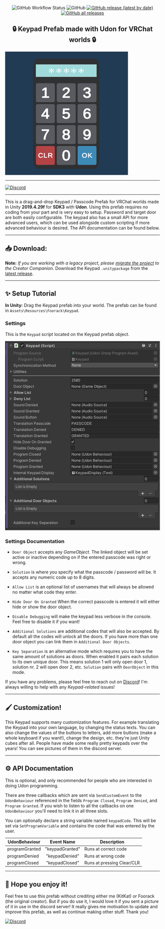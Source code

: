 
<div align=center>
  <img alt="GitHub Workflow Status" src="https://img.shields.io/github/actions/workflow/status/KitKat4191/UdonKeypad/release.yml?style=for-the-badge">
  <img alt="GitHub" src="https://img.shields.io/github/license/KitKat4191/UdonKeypad?color=blue&style=for-the-badge">
  <a href="https://github.com/KitKat4191/UdonKeypad/releases/latest/"><img alt="GitHub release (latest by date)" src="https://img.shields.io/github/v/release/KitKat4191/UdonKeypad?logo=unity&style=for-the-badge"></a>
  <a href="https://github.com/KitKat4191/UdonKeypad/releases/latest/"><img alt="GitHub all releases" src="https://img.shields.io/github/downloads/KitKat4191/UdonKeypad/total?color=blue&style=for-the-badge"></a>
</div>

<h2 align="center">🔒 Keypad Prefab made with Udon for VRChat worlds 🔒</h2>

<img src="https://raw.githubusercontent.com/KitKat4191/UdonKeypad/main/Resources/PhysicalKeypad.png" alt="VRChat Udon Keypad/Passcode" width="400"/>

___

<a href='https://discord.gg/7xJdWNk' target="_blank"><img alt='Discord' src='https://img.shields.io/badge/Keypad_Laboratory-100000?style=flat&logo=Discord&logoColor=FFFFFF&labelColor=5662F6&color=272935' width="400"/></a>

___

This is a drag-and-drop Keypad / Passcode Prefab for VRChat worlds made in Unity **2019.4.29f** for **SDK3** with **Udon**. Using this prefab requires no coding from your part and is very easy to setup. Password and target door are both easily configurable. The keypad also has a small API for more advanced users, which can be used alongside custom scripting if more advanced behaviour is desired. The API documentation can be found below.

___

## **📥 Download:**

**Note:** _If you are working with a legacy project, please [migrate the project](https://vcc.docs.vrchat.com/vpm/migrating/) to the Creator Companion._
Download the Keypad `.unitypackage` from the [latest release](https://github.com/KitKat4191/UdonKeypad/releases/latest).

___

## **✨ Setup Tutorial**

**In Unity:** Drag the Keypad prefab into your world.
The prefab can be found in `Assets\Resources\Foorack\Keypad`.

### Settings

This is the `Keypad` script located on the Keypad prefab object.

![Settings available in the Keypad prefab](https://raw.githubusercontent.com/KitKat4191/UdonKeypad/main/Resources/AvailableSettings.png "Settings available in the Keypad prefab")

### Settings Documentation

* `Door Object` accepts any _GameObject_. The linked object will be set active or inactive depending on if the entered passcode was right or wrong.

* `Solution` is where you specify what the passcode / password will be. It accepts any numeric code up to 8 digits.

* `Allow List` is an optional list of usernames that will always be allowed no matter what code they enter.

* `Hide Door On Granted` When the correct passcode is entered it will either hide or show the door object.

* `Disable Debugging` will make the keypad less verbose in the console. Feel free to disable it if you want!

* `Additional Solutions` are additional codes that will also be accepted. By default all the codes will unlock all the doors. If you have more than one door object you can link them in `Additional Door Objects`.

* `Key Separation` is an alternative mode which requires you to have the same amount of solutions as doors. When enabled it pairs each solution to its own unique door. This means solution 1 will only open door 1, solution nr. 2 will open door 2, etc.
`Solution` pairs with `DoorObject` in this mode.

If you have any problems, please feel free to reach out on [Discord](https://discord.gg/7xJdWNk)! I'm always willing to help with any _Keypad-related_ issues!

___

## **🖌️ Customization!**

This Keypad supports many customization features. For example translating the Keypad into your own language, by changing the status texts. You can also change the values of the buttons to letters, add more buttons (make a whole keyboard if you want!), change the design, etc. they're just Unity cubes after all. People have made some really pretty keypads over the years! You can see pictures of them in the discord server.

___

## **⚙️ API Documentation**

This is optional, and only recommended for people who are interested in doing Udon programming.

There are three callbacks which are sent via `SendCustomEvent` to the `UdonBehaviour` referenced in the fields `Program Closed`, `Program Denied`, and `Program Granted`. If you wish to listen to all the callbacks on one `UdonBehaviour` you'll need to link it in all three slots.

You can optionally declare a string variable named `keypadCode`. This will be set via `SetProgramVariable` and contains the code that was entered by the user.

| UdonBehaviour  |   Event Name    | Description                |
| -------------- | :-------------: | -------------------------- |
| programGranted | "keypadGranted" | Runs at correct code       |
| programDenied  | "keypadDenied"  | Runs at wrong code         |
| programClosed  | "keypadClosed"  | Runs at pressing Clear/CLR |

___

## **💙 Hope you enjoy it!**

Feel free to use this prefab without crediting either me (KitKat) or Foorack (the original creator). But if you do use it, I would love it if you sent a picture of it in use in the discord server! It really gives me motivation to update and improve this prefab, as well as continue making other stuff. Thank you!

<a href='https://discord.gg/7xJdWNk' target="_blank"><img alt='Discord' src='https://img.shields.io/badge/Keypad_Laboratory-100000?style=flat&logo=Discord&logoColor=FFFFFF&labelColor=5662F6&color=272935'/></a>

